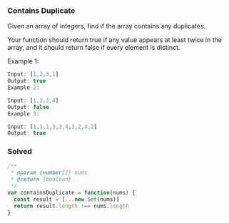 ### Contains Duplicate

Given an array of integers, find if the array contains any duplicates.

Your function should return true if any value appears at least twice in the array, and it should return false if every element is distinct.

Example 1:

```js
Input: [1,2,3,1]
Output: true
Example 2:

Input: [1,2,3,4]
Output: false
Example 3:

Input: [1,1,1,3,3,4,3,2,4,2]
Output: true
```

### Solved

```js
/**
 * @param {number[]} nums
 * @return {boolean}
 */
var containsDuplicate = function(nums) {
  const result = [...new Set(nums)]
  return result.length !== nums.length
}
```

